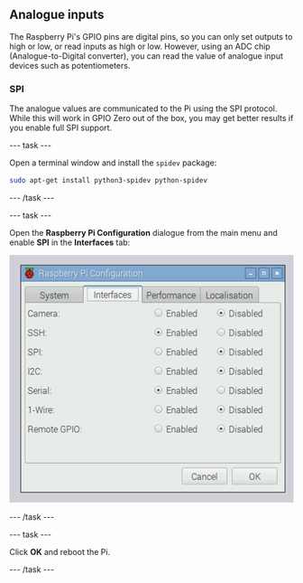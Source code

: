 ## Analogue inputs

The Raspberry Pi's GPIO pins are digital pins, so you can only set outputs to high or low, or read inputs as high or low. However, using an ADC chip (Analogue-to-Digital converter), you can read the value of analogue input devices such as potentiometers.

### SPI

The analogue values are communicated to the Pi using the SPI protocol. While this will work in GPIO Zero out of the box, you may get better results if you enable full SPI support.

--- task ---

Open a terminal window and install the `spidev` package:

```bash
sudo apt-get install python3-spidev python-spidev
```

--- /task ---

--- task ---

Open the **Raspberry Pi Configuration** dialogue from the main menu and enable **SPI** in the **Interfaces** tab:

![Enable SPI](images/rcgui.png)

--- /task ---

--- task ---

Click **OK** and reboot the Pi.

--- /task ---

